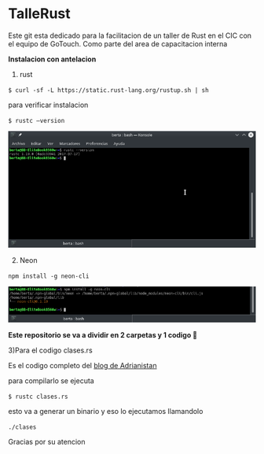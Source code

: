 # TalleRust
Este git esta dedicado para la facilitacion de un taller de Rust en el CIC con el equipo de GoTouch. Como parte del area de capacitacion interna

**Instalacion con antelacion**
1) rust

  `$ curl -sf -L https://static.rust-lang.org/rustup.sh | sh `

para verificar instalacion

  `$ rustc –version`

![verificacionRust](/imgs/verficacion.png)

2) Neon

`npm install -g neon-cli`

![verificacionNeon](/imgs/Neon.png)

**Este repositorio se va a dividir en 2 carpetas y 1 codigo :file_folder:**

3)Para el codigo clases.rs

Es el codigo completo del [blog de Adrianistan](https://blog.adrianistan.eu/2017/07/03/structs-traits-poo-rust/)

para compilarlo se ejecuta

`$ rustc clases.rs`

esto va a generar un binario y eso lo ejecutamos llamandolo

`./clases`


Gracias por su atencion
